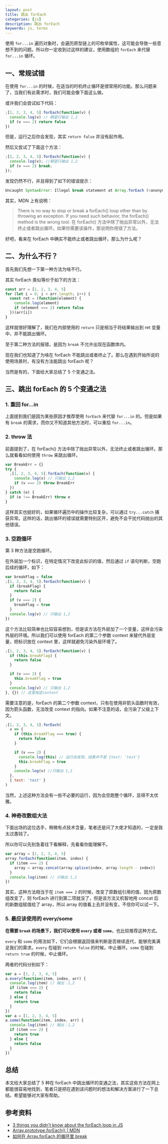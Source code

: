 ```yaml
---
layout: post
title: 跳出 forEach
categories: [js]
description: 跳出 forEach
keywords: js, terms
---
```


使用 `for...in` 遍历对象时，会遍历原型链上的可枚举属性，这可能会导致一些意想不到的问题。所以你一定收到过这样的建议，使用数组的 `forEach` 来代替 `for...in` 循环。

## 一、常规试错

在使用 `for...in` 的时候，在适当的时机终止循环是很常用的功能。那么问题来了，当我们有此需求时，我们可能会像下面这么做。

或许我们会尝试如下代码：

```js
;[1, 2, 3, 4, 5].forEach(function(v) {
  console.log(v) // 期望只输出 1,2
  if (v === 2) return false
})
```

但是，运行之后你会发现，其实 `return false` 并没有起作用。

然后又尝试了下面这个方法：

```js
;[1, 2, 3, 4, 5].forEach(function(v) {
  console.log(v); //期望只输出 1,2
  if (v === 2) break;
});
```

发现仍然不行，并且得到了如下的错误提示：

```js
Uncaught SyntaxError: Illegal break statement at Array.forEach (<anonymous>)
```

其实，MDN 上有说明：

> There is no way to stop or break a forEach() loop other than by throwing an exception. If you need such behavior, the forEach() method is the wrong tool.
> 在 forEach() 方法中除了抛出异常以外，无法终止或者跳出循环。如果你需要该操作，那说明你用错了方法。

好吧，看来在 forEach 中确实不能终止或者跳出循环，那么为什么呢？

## 二、为什么不行？

首先我们先想一下第一种方法为啥不行。

其实 forEach 类似等价于如下的方法：

```js
const arr = [1, 2, 3, 4, 5]
for (let i = 0; i < arr.length; i++) {
  const ret = (function(element) {
    console.log(element)
    if (element === 2) return false
  })(arr[i])
}
```

这样就很好理解了，我们在内部使用的 `return` 只是相当于将结果输出到 ret 变量中，并不能跳出循环。

至于第二种方法的报错，是因为 `break` 不允许出现在函数体内。

现在我们也知道了为啥在 forEach 不能跳出或者终止了。那么在遇到开始所说的使用场景时，有没有方法能跳出 forEach 呢？

当然是有的，下面给大家总结了 5 个变通之法。

## 三、跳出 forEach 的 5 个变通之法

### 1. 重回 for...in

上面提到我们是因为某些原因才推荐使用 `forEach` 来代替 `for...in` 的。但是如果有 `break` 的需求，而你又不知道其他方法时，可以重拾 `for...in`。

### 2. throw 法

前面提到了，在 forEach() 方法中除了抛出异常以外，无法终止或者跳出循环。那么就看看如何使用 `throw` 来跳出循环。

```js
var BreakErr = {}
try {
  ;[1, 2, 3, 4, 5].forEach(function(v) {
    console.log(v) // 只输出 1,2
    if (v === 2) throw BreakErr
  })
} catch (e) {
  if (e !== BreakErr) throw e
}
```

这样其实也挺好的，如果循环遍历中的操作比较复杂，可以通过 `try...catch` 捕获异常。这样的话，跳出循环的错误就需要特别区开，避免不会干扰代码抛出的其他错误。

### 3. 空跑循环

第 3 种方法是空跑循环。

在外层加一个标识，在特定情况下改变此标识的值，然后通过 `if` 语句判断，空跑后续的循环，如下：

```js
var breakFlag = false
;[1, 2, 3, 4, 5].forEach(function(v) {
  if (breakFlag) {
    return false
  }
  if (v === 2) {
    breakFlag = true
  }
  console.log(v) // 只输出 1,2
})
```

这个方法比较简单也比较容易想到，但是该方法在外层加了一个变量，这样会污染外层的环境。所以我们可以使用 forEach 的第二个参数 context 来替代外层变量，把标识放在 context 里，这样就避免污染外层环境了。

```js
;[1, 2, 3, 4, 5].forEach(function(v) {
  if (this.breakFlag) {
    return false
  }

  if (v === 2) {
    this.breakFlag = true
  }
  console.log(v) // 只输出 1,2
}, {}) // 这里指定context
```

需要注意的是，forEach 的第二个参数 context，只有在使用非箭头函数时有效，因为箭头函数，无法改变 context 的指向。如果不注意的话，会污染了父级上下文。

```js
;[1, 2, 3, 4, 5].forEach(
  v => {
    if (this.breakFlag === true) {
      return false
    }

    if (v === 2) {
      console.log(this) // 运行会发现，结果并不是 {test: 'test'}
      this.breakFlag = true
    }
    console.log(v) //只输出 1,2
  },
  { test: 'test' }
)
```

当然，上述这种方法会有一些不必要的运行，因为会空跑整个循环，显得不太优雅。

### 4. 神奇改数组大法

下面出场的这位选手，稍微有点技术含量，笔者还是问了大佬才知道的，一定是我太过愚钝了。

所以你可以先别急着往下看解释，先看看你能理解不。

```js
var array = [1, 2, 3, 4, 5]
array.forEach(function(item, index) {
  if (item === 2) {
    array = array.concat(array.splice(index, array.length - index))
  }
  console.log(item) // 只输出 1,2
})
```

其实，这种方法相当于在 `item === 2` 的时候，改变了原数组引用的值，因为原数组改变了，则 forEach 进行到第二项就没了，但是该方法又机智地用 concat 后的新数组赋值给了 array，所以 array 的值看上去并没有变，不信你可以试一下。

### 5. 最应该使用的 every/some

**在需要 `break` 的场景下，我们可以使用 `every` 或者 `some`**，也比较推荐这种方式。

`every` 和 `some` 的用法如下，它们会根据返回值来判断是否继续迭代，能够完美满足我们的需求。`every` 在碰到 `return false` 的时候，中止循环。`some` 在碰到 `return true` 的时候，中止循环。

两者的代码分别如下：

```js
var a = [1, 2, 3, 4, 5]
a.every(function(item, index, arr) {
  console.log(item) // 输出：1,2
  if (item === 2) {
    return false
  } else {
    return true
  }
})
var a = [1, 2, 3, 4, 5]
a.some(function(item, index, arr) {
  console.log(item) // 输出：1,2
  if (item === 2) {
    return true
  } else {
    return false
  }
})
```

## 总结

本文给大家总结了 5 种在 forEach 中跳出循环的变通之法，其实这些方法在网上都能很容易地找到，笔者只是把在遇到该问题时的想法和解决方案进行了一下总结。希望能够对大家有帮助。

## 参考资料

- [3 things you didn’t know about the forEach loop in JS](https://medium.com/@tiboprea/3-things-you-didnt-know-about-the-foreach-loop-in-js-ff02cec465b1)
- [Array.prototype.forEach() | MDN](https://developer.mozilla.org/en-US/docs/Web/JavaScript/Reference/Global_Objects/Array/forEach)
- [如何在 Array.forEach 的循环里 break](http://jser.me/2014/04/02/%E5%A6%82%E4%BD%95%E5%9C%A8Array.forEach%E7%9A%84%E5%BE%AA%E7%8E%AF%E9%87%8Cbreak.html)
